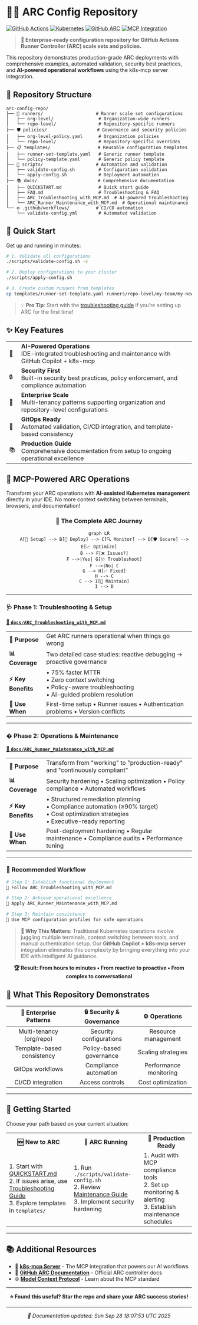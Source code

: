 # 🏃‍♂️ ARC Config Repository

[![GitHub Actions](https://img.shields.io/badge/CI-GitHub%20Actions-blue?logo=github-actions)](https://github.com/features/actions)
[![Kubernetes](https://img.shields.io/badge/Platform-Kubernetes-blue?logo=kubernetes)](https://kubernetes.io/)
[![GitHub ARC](https://img.shields.io/badge/GitHub-ARC%20Controller-green?logo=github)](https://github.com/actions/actions-runner-controller)
[![MCP Integration](https://img.shields.io/badge/MCP-k8s--mcp%20Server-purple?logo=docker)](https://github.com/tsviz/k8s-mcp)

> **🎯 Enterprise-ready configuration repository for GitHub Actions Runner Controller (ARC) scale sets and policies.**

This repository demonstrates production-grade ARC deployments with comprehensive examples, automated validation, security best practices, and **AI-powered operational workflows** using the k8s-mcp server integration.

## 📁 Repository Structure

```
arc-config-repo/
├── 🏃 runners/                    # Runner scale set configurations
│   ├── org-level/                 # Organization-wide runners
│   └── repo-level/                # Repository-specific runners
├── 🛡️ policies/                   # Governance and security policies
│   ├── org-level-policy.yaml      # Organization policies
│   └── repo-level/                # Repository-specific overrides
├── 📋 templates/                  # Reusable configuration templates
│   ├── runner-set-template.yaml   # Generic runner template
│   └── policy-template.yaml       # Generic policy template
├── 🔧 scripts/                    # Automation and validation
│   ├── validate-config.sh         # Configuration validation
│   └── apply-config.sh            # Deployment automation
├── 📚 docs/                       # Comprehensive documentation
│   ├── QUICKSTART.md              # Quick start guide
│   ├── FAQ.md                     # Troubleshooting & FAQ
│   ├── ARC_Troubleshooting_with_MCP.md  # AI-powered troubleshooting
│   └── ARC_Runner_Maintenance_with_MCP.md  # Operational maintenance
└── ⚙️ .github/workflows/          # CI/CD automation
    └── validate-config.yml        # Automated validation
```

## 🚀 Quick Start

Get up and running in minutes:

```bash
# 1. Validate all configurations
./scripts/validate-config.sh -v

# 2. Deploy configurations to your cluster
./scripts/apply-config.sh

# 3. Create custom runners from templates
cp templates/runner-set-template.yaml runners/repo-level/my-team/my-new-runners.yaml
```

> 💡 **Pro Tip**: Start with the [troubleshooting guide](./docs/ARC_Troubleshooting_with_MCP.md) if you're setting up ARC for the first time!

## ✨ Key Features

<table>
<tr>
<td>🤖</td>
<td><strong>AI-Powered Operations</strong><br/>IDE-integrated troubleshooting and maintenance with GitHub Copilot + k8s-mcp</td>
</tr>
<tr>
<td>🔒</td>
<td><strong>Security First</strong><br/>Built-in security best practices, policy enforcement, and compliance automation</td>
</tr>
<tr>
<td>📏</td>
<td><strong>Enterprise Scale</strong><br/>Multi-tenancy patterns supporting organization and repository-level configurations</td>
</tr>
<tr>
<td>🔄</td>
<td><strong>GitOps Ready</strong><br/>Automated validation, CI/CD integration, and template-based consistency</td>
</tr>
<tr>
<td>📚</td>
<td><strong>Production Guide</strong><br/>Comprehensive documentation from setup to ongoing operational excellence</td>
</tr>
</table>

## 🧠 MCP-Powered ARC Operations

Transform your ARC operations with **AI-assisted Kubernetes management** directly in your IDE. No more context switching between terminals, browsers, and documentation!

<div align="center">

### 🔄 **The Complete ARC Journey**

```mermaid
graph LR
    A[🔧 Setup] --> B[🚀 Deploy] --> C[🔍 Monitor] --> D[🛡️ Secure] --> E[📈 Optimize]
    B --> F[❌ Issues?]
    F -->|Yes| G[🩺 Troubleshoot]
    F -->|No| C
    G --> H[✅ Fixed]
    H --> C
    C --> I[🔄 Maintain]
    I --> D
```

</div>

---

### 🩺 **Phase 1: Troubleshooting & Setup**
**[📖 `docs/ARC_Troubleshooting_with_MCP.md`](./docs/ARC_Troubleshooting_with_MCP.md)**

<table>
<tr>
<td width="20%"><strong>🎯 Purpose</strong></td>
<td>Get ARC runners operational when things go wrong</td>
</tr>
<tr>
<td><strong>📊 Coverage</strong></td>
<td>Two detailed case studies: reactive debugging → proactive governance</td>
</tr>
<tr>
<td><strong>⚡ Key Benefits</strong></td>
<td>
• 75% faster MTTR<br/>
• Zero context switching<br/>
• Policy-aware troubleshooting<br/>
• AI-guided problem resolution
</td>
</tr>
<tr>
<td><strong>🔧 Use When</strong></td>
<td>First-time setup • Runner issues • Authentication problems • Version conflicts</td>
</tr>
</table>

---

### �️ **Phase 2: Operations & Maintenance**
**[📖 `docs/ARC_Runner_Maintenance_with_MCP.md`](./docs/ARC_Runner_Maintenance_with_MCP.md)**

<table>
<tr>
<td width="20%"><strong>🎯 Purpose</strong></td>
<td>Transform from "working" to "production-ready" and "continuously compliant"</td>
</tr>
<tr>
<td><strong>📊 Coverage</strong></td>
<td>Security hardening • Scaling optimization • Policy compliance • Automated workflows</td>
</tr>
<tr>
<td><strong>⚡ Key Benefits</strong></td>
<td>
• Structured remediation planning<br/>
• Compliance automation (≥90% target)<br/>
• Cost optimization strategies<br/>
• Executive-ready reporting
</td>
</tr>
<tr>
<td><strong>🔧 Use When</strong></td>
<td>Post-deployment hardening • Regular maintenance • Compliance audits • Performance tuning</td>
</tr>
</table>

---

### 🎯 **Recommended Workflow**

```bash
# Step 1: Establish functional deployment
📖 Follow ARC_Troubleshooting_with_MCP.md

# Step 2: Achieve operational excellence  
📖 Apply ARC_Runner_Maintenance_with_MCP.md

# Step 3: Maintain consistency
🔄 Use MCP configuration profiles for safe operations
```

> **🚀 Why This Matters**: Traditional Kubernetes operations involve juggling multiple terminals, context switching between tools, and manual authentication setup. Our **GitHub Copilot + k8s-mcp server** integration eliminates this complexity by bringing everything into your IDE with intelligent AI guidance.

<div align="center">

**🏆 Result: From hours to minutes • From reactive to proactive • From complex to conversational**

</div>

## 💼 What This Repository Demonstrates

<div align="center">

| 🏢 **Enterprise Patterns** | 🔒 **Security & Governance** | ⚙️ **Operations** |
|:-------------------------:|:---------------------------:|:-----------------:|
| Multi-tenancy (org/repo) | Security configurations | Resource management |
| Template-based consistency | Policy-based governance | Scaling strategies |
| GitOps workflows | Compliance automation | Performance monitoring |
| CI/CD integration | Access controls | Cost optimization |

</div>

---

## 🎯 Getting Started

Choose your path based on your current situation:

<table>
<tr>
<th>🆕 New to ARC</th>
<th>🔧 ARC Running</th>
<th>🏢 Production Ready</th>
</tr>
<tr>
<td>
1. Start with <a href="./docs/QUICKSTART.md">QUICKSTART.md</a><br/>
2. If issues arise, use <a href="./docs/ARC_Troubleshooting_with_MCP.md">Troubleshooting Guide</a><br/>
3. Explore templates in <code>templates/</code>
</td>
<td>
1. Run <code>./scripts/validate-config.sh</code><br/>
2. Review <a href="./docs/ARC_Runner_Maintenance_with_MCP.md">Maintenance Guide</a><br/>
3. Implement security hardening
</td>
<td>
1. Audit with MCP compliance tools<br/>
2. Set up monitoring & alerting<br/>
3. Establish maintenance schedules
</td>
</tr>
</table>

---

## 📚 Additional Resources

- 🔗 **[k8s-mcp Server](https://github.com/tsviz/k8s-mcp)** - The MCP integration that powers our AI workflows
- 📖 **[GitHub ARC Documentation](https://github.com/actions/actions-runner-controller)** - Official ARC controller docs
- 🌐 **[Model Context Protocol](https://modelcontextprotocol.io/)** - Learn about the MCP standard

---

<div align="center">

**⭐ Found this useful? Star the repo and share your ARC success stories!**

---

*📅 Documentation updated: Sun Sep 28 18:07:53 UTC 2025*

</div>
